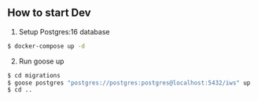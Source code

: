 ## How to start Dev

1. Setup Postgres:16 database

```bash
$ docker-compose up -d
```

2. Run goose up

```bash
$ cd migrations
$ goose postgres "postgres://postgres:postgres@localhost:5432/iws" up
$ cd ..
```
